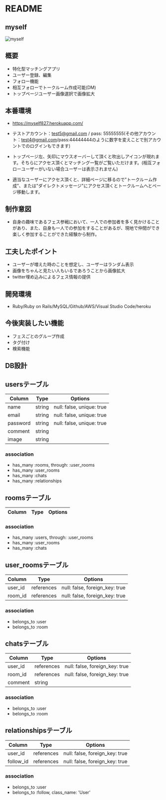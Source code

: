 # README

## myself
  ![myself](https://user-images.githubusercontent.com/67939220/91795805-99838800-ec59-11ea-89bb-0a25f994abc0.jpg)

## 概要
- 特化型マッチングアプリ
- ユーザー登録、編集
- フォロー機能
- 相互フォローでトークルーム作成可能(DM)
- トップページユーザー画像選択で画像拡大

## 本番環境
- https://myself827.herokuapp.com/
- テストアカウント：test5@gmail.com / pass: 55555555(その他アカウント：test4@gmail.com/pass:44444444のように数字を変えことで別アカウントでのログインもできます)

- トップページ左、矢印にマウスオーバーして頂くと吹出しアイコンが現れます。そちらにアクセス頂くとマッチング一覧がご覧いただけます。(相互フォローユーザーがいない場合ユーザーは表示されません)
- 適当なユーザーにアクセス頂くと、詳細ページに移るので"トークルーム作成"、または"ダイレクトメッセージ"にアクセス頂くとトークルームへとページ移動します。

## 制作意図
- 自身の趣味であるフェス参戦において、一人での参加者を多く見かけることがあり、また、自身も一人での参加をすることがあるが、現地で仲間ができ楽しく参加することができた経験から制作。

## 工夫したポイント
- ユーザーが増えた時のことを想定し、ユーザーはランダム表示
- 画像をちゃんと見たい人もいるであろうことから画像拡大
- twitter埋め込みによるフェス情報の提供

## 開発環境
- Ruby/Ruby on Rails/MySQL/Github/AWS/Visual Studio Code/heroku

## 今後実装したい機能
- フェスごとのグループ作成
- タグ付け
- 検索機能

## DB設計

## usersテーブル

|Column|Type|Options|
|------|----|-------|
|name|string|null: false, unique: true|
|email|string|null: false, unique: true|
|password|string|null: false, unique: true|
|comment|string|
|image|string|

### association
- has_many :rooms, through: :user_rooms
- has_many :user_rooms
- has_many :chats
- has_many :relationships

## roomsテーブル

|Column|Type|Options|
|------|----|-------|

### association
- has_many :users, through: :user_rooms
- has_many :user_rooms
- has_many :chats

## user_roomsテーブル

|Column|Type|Options|
|------|----|-------|
|user_id|references|null: false, foreign_key: true|
|room_id|references|null: false, foreign_key: true|

### association
- belongs_to :user
- belongs_to :room

## chatsテーブル

|Column|Type|Options|
|------|----|-------|
|user_id|references|null: false, foreign_key: true|
|room_id|references|null: false, foreign_key: true|
|comment|string|

### association
- belongs_to :user
- belongs_to :room

## relationshipsテーブル

|Column|Type|Options|
|------|----|-------|
|user_id|references|null: false, foreign_key: true|
|follow_id|references|null: false, foreign_key: true|

### association
- belongs_to :user
- belongs_to :follow, class_name: 'User'
